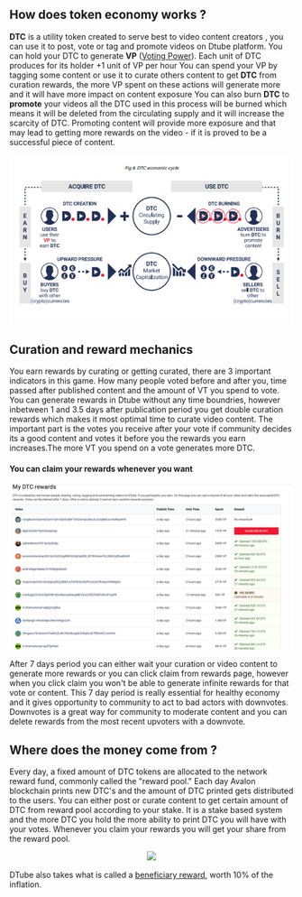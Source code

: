 ## How does token economy works ?

**DTC** is a utility token created to serve best to video content creators , you can use it to post, vote or tag and promote videos on Dtube platform. You can hold your DTC to generate **VP** ([Voting Power](/wiki/voting-power)). Each unit of DTC produces for its holder +1 unit of VP per hour
You can spend your VP by tagging some content or use it to curate others content to get **DTC** from curation rewards, the more VP spent on these actions will generate more and it will have more impact on content exposure
You can also burn **DTC** to **promote** your videos  all the DTC used in this process will be burned which means it will be deleted from the circulating supply and it will increase the scarcity of DTC.
Promoting content will provide more exposure and that may lead to getting more rewards on the video - if it is proved to
be a successful piece of content.

<p align="center">
  <img src="docs/imgs/economy/QUpoNy7.png" />
</p>

## Curation and reward mechanics
You earn rewards by curating or getting curated, there are 3 important indicators in this game. How many people voted before and after you, time passed after published content and the amount of VT you spend to vote.
You can generate rewards in Dtube without any time boundries, however inbetween 1 and 3.5 days after publication period you get double curation rewards which makes it most optimal time to curate video content. The important part is the votes you receive after your vote if community decides its a good content and votes it before you the rewards you earn increases.The more VT you spend on a vote generates more DTC.

#### You can claim your rewards whenever you want

<p align="center">
  <img src="docs/imgs/economy/9YZtg5K.png" />
</p>

After 7 days period you can either wait your curation or video content to generate more rewards or you can click claim from rewards page, however when you click claim you won't be able to generate infinite rewards for that vote or content.
This 7 day period is really essential for healthy economy and it gives opportunity to community to act to bad actors with downvotes. Downvotes is a great way for community to moderate content and you can delete rewards from the most recent upvoters with a downvote.

## Where does the money come from ?

Every day, a fixed amount of DTC tokens are allocated to the network reward fund, commonly called the "reward pool." Each day Avalon blockchain prints new DTC's and the amount of DTC printed gets distributed to the users. You can either post or curate content to get certain amount of DTC from reward pool according to your stake. It is a stake based system and the more DTC you hold the more ability to print DTC you will have with your votes. Whenever you claim your rewards you will get your share from the reward pool. 

<p align="center">
  <img src="https://github.com/dtube/docs/blob/master/imgs/dtubebeneficiary.png?raw=true" />
</p>

DTube also takes what is called a [beneficiary reward](/wiki/faq/does-dtube-take-beneficiary-rewards), worth 10% of the inflation.

